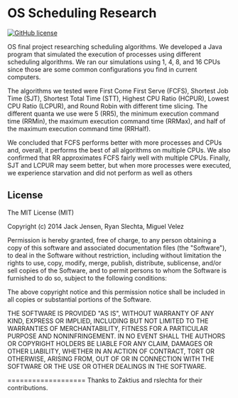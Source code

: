 OS Scheduling Research
===================

[![GitHub license](https://img.shields.io/badge/license-MIT-blue.svg)](https://raw.githubusercontent.com/miguelvelezmj25/os-scheduling-research/master/LICENSE)

OS final project researching scheduling algorithms. We developed a Java program that simulated the execution of processes using different scheduling algorithms. We ran our simulations using 1, 4, 8, and 16 CPUs since those are some common configurations you find in current computers. 

The algorithms we tested were First Come First Serve (FCFS), Shortest Job Time (SJT), Shortest Total Time (STT), Highest CPU Ratio (HCPUR), Lowest CPU Ratio (LCPUR), and Round Robin with different time slicing. The different quanta we use were 5 (RR5), the minimum execution command time (RRMin), the maximum execution command time (RRMax), and half of the maximum execution command time (RRHalf). 

We concluded that FCFS performs better with more processes and CPUs and, overall, it performs the best of all algorithms on multiple CPUs. We also confirmed that RR approximates FCFS fairly well with multiple CPUs. Finally, SJT and LCPUR may seem better, but when more processes were executed, we experience starvation and did not perform as well as others

## License

The MIT License (MIT)

Copyright (c) 2014 Jack Jensen, Ryan Slechta, Miguel Velez

Permission is hereby granted, free of charge, to any person obtaining a copy
of this software and associated documentation files (the "Software"), to deal
in the Software without restriction, including without limitation the rights
to use, copy, modify, merge, publish, distribute, sublicense, and/or sell
copies of the Software, and to permit persons to whom the Software is
furnished to do so, subject to the following conditions:

The above copyright notice and this permission notice shall be included in all
copies or substantial portions of the Software.

THE SOFTWARE IS PROVIDED "AS IS", WITHOUT WARRANTY OF ANY KIND, EXPRESS OR
IMPLIED, INCLUDING BUT NOT LIMITED TO THE WARRANTIES OF MERCHANTABILITY,
FITNESS FOR A PARTICULAR PURPOSE AND NONINFRINGEMENT. IN NO EVENT SHALL THE
AUTHORS OR COPYRIGHT HOLDERS BE LIABLE FOR ANY CLAIM, DAMAGES OR OTHER
LIABILITY, WHETHER IN AN ACTION OF CONTRACT, TORT OR OTHERWISE, ARISING FROM,
OUT OF OR IN CONNECTION WITH THE SOFTWARE OR THE USE OR OTHER DEALINGS IN THE
SOFTWARE.

===================
Thanks to Zaktius and rslechta for their contributions.
